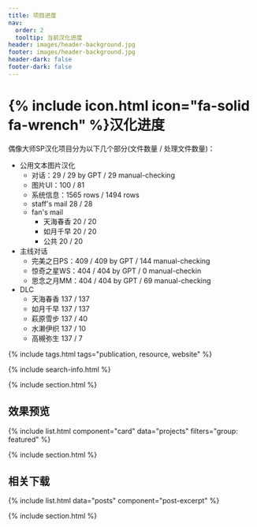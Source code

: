 ```yaml
---
title: 项目进度
nav:
  order: 2
  tooltip: 当前汉化进度
header: images/header-background.jpg
footer: images/header-background.jpg
header-dark: false
footer-dark: false
---
```


# {% include icon.html icon="fa-solid fa-wrench" %}汉化进度

偶像大师SP汉化项目分为以下几个部分(文件数量 / 处理文件数量)：

- 公用文本图片汉化
  - 对话：29 / 29 by GPT / 29 manual-checking
  - 图片UI：100 / 81
  - 系统信息：1565 rows / 1494 rows
  - staff's mail 28 / 28
  - fan's mail
    - 天海春香 20 / 20
    - 如月千早 20 / 20
    - 公共 20 / 20
- 主线对话
  - 完美之日PS：409 / 409 by GPT / 144 manual-checking 
  - 惊奇之星WS：404 / 404 by GPT / 0  manual-checkin
  - 思念之月MM：404 / 404 by GPT / 69  manual-checking 
- DLC
  - 天海春香 137 / 137
  - 如月千早 137 / 137
  - 萩原雪步 137 / 40
  - 水濑伊织 137 / 10
  - 高槻弥生 137 / 7

{% include tags.html tags="publication, resource, website" %}

{% include search-info.html %}

{% include section.html %}

## 效果预览

{% include list.html component="card" data="projects" filters="group: featured" %}

{% include section.html %}

## 相关下载

{% include list.html data="posts" component="post-excerpt" %}

{% include section.html %}